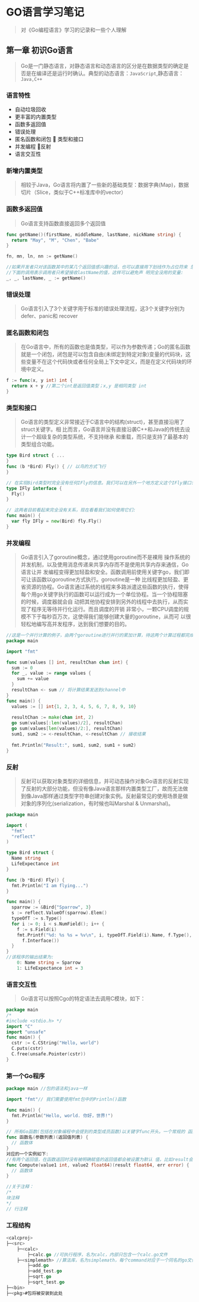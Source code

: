 # GO语言学习笔记

> 对《Go编程语言》学习的记录和一些个人理解

## 第一章 初识Go语言

> Go是一门静态语言，对静态语言和动态语言的区分是在数据类型的确定是否是在编译还是运行时确认。典型的动态语言：`JavaScript`,静态语言：`Java,C++`

### 语言特性
- 自动垃圾回收
- 更丰富的内置类型
- 函数多返回值
- 错误处理
- 匿名函数和闭包  类型和接口
- 并发编程 反射
- 语言交互性

### 新增内置类型
> 相较于Java，Go语言将内置了一些新的基础类型：数据字典(Map)，数据切片（Slice，类似于C++标准库中的vector）

### 函数多返回值
> Go语言支持函数直接返回多个返回值
```go
func getName()(firstName, middleName, lastName, nickName string) { 
  return "May", "M", "Chen", "Babe"
}

fn, mn, ln, nn := getName()

//如果开发者只对该函数其中的某几个返回值感兴趣的话，也可以直接用下划线作为占位符来 忽略其他不关心的返回值。
//下面的调用表示调用者只希望接收lastName的值，这样可以避免声 明完全没用的变量:
_, _, lastName, _ := getName()

```
### 错误处理
> Go语言引入了3个关键字用于标准的错误处理流程，这3个关键字分别为defer、panic和 recover

### 匿名函数和闭包
> 在Go语言中，所有的函数也是值类型，可以作为参数传递；Go的匿名函数就是一个闭包，闭包是可以包含自由(未绑定到特定对象)变量的代码块，这些变量不在这个代码快或者任何全局上下文中定义，而是在定义代码块的环境中定义。
```go
f := func(x, y int) int { 
  return x + y //第二个int是返回值类型；x,y 是相同类型 int
}
```
### 类型和接口
> Go语言的类型定义非常接近于C语言中的结构(struct)，甚至直接沿用了struct关键字。相 比而言，Go语言并没有直接沿袭C++和Java的传统去设计一个超级复杂的类型系统，不支持继承 和重载，而只是支持了最基本的类型组合功能。
```go
type Bird struct { ...
}
func (b *Bird) Fly() { // 以鸟的方式飞行
}

// 在实现Bird类型时完全没有任何IFly的信息。我们可以在另外一个地方定义这个IFly接口:
type IFly interface { 
  Fly()
}

// 这两者目前看起来完全没有关系，现在看看我们如何使用它们:
func main() {
  var fly IFly = new(Bird) fly.Fly()
}
```
### 并发编程
> Go语言引入了goroutine概念，通过使用goroutine而不是裸用 操作系统的并发机制，以及使用消息传递来共享内存而不是使用共享内存来通信，Go语言让并 发编程变得更加轻盈和安全。函数调用前使用关键字go，我们即可让该函数以goroutine方式执行。goroutine是一种 比线程更加轻盈、更省资源的协程。Go语言通过系统的线程来多路派遣这些函数的执行，使得 每个用go关键字执行的函数可以运行成为一个单位协程。当一个协程阻塞的时候，调度器就会自 动把其他协程安排到另外的线程中去执行，从而实现了程序无等待并行化运行。而且调度的开销 非常小，一颗CPU调度的规模不下于每秒百万次，这使得我们能够创建大量的goroutine，从而可 以很轻松地编写高并发程序，达到我们想要的目的。
```go
//这是一个并行计算的例子，由两个goroutine进行并行的累加计算，待这两个计算过程都完成后打印计算结果，来演示goroutine和channel的使用方式：
package main

import "fmt"

func sum(values [] int, resultChan chan int) { 
  sum := 0
  for _, value := range values { 
    sum += value
  }
  resultChan <- sum // 将计算结果发送到channel中
}
func main() {
  values := [] int{1, 2, 3, 4, 5, 6, 7, 8, 9, 10}
  
  resultChan := make(chan int, 2)
  go sum(values[:len(values)/2], resultChan)
  go sum(values[len(values)/2:], resultChan)
  sum1, sum2 := <-resultChan, <-resultChan // 接收结果
  
  fmt.Println("Result:", sum1, sum2, sum1 + sum2)
}
```
### 反射
> 反射可以获取对象类型的详细信息，并可动态操作对象Go语言的反射实现了反射的大部分功能，但没有像Java语言那样内置类型工厂，故而无法做 到像Java那样通过类型字符串创建对象实例。反射最常见的使用场景是做对象的序列化(serialization，有时候也叫Marshal & Unmarshal)。
```go
package main

import (
  "fmt"
  "reflect"
)

type Bird struct {
  Name string
  LifeExpectance int 
}

func (b *Bird) Fly() { 
  fmt.Println("I am flying...")
}

func main() {
  sparrow := &Bird{"Sparrow", 3}
  s := reflect.ValueOf(sparrow).Elem() 
  typeOfT := s.Type()
  for i := 0; i < s.NumField(); i++ {
    f := s.Field(i)
    fmt.Printf("%d: %s %s = %v\n", i, typeOfT.Field(i).Name, f.Type(),
      f.Interface())
  } 
}
//该程序的输出结果为:
    0: Name string = Sparrow
    1: LifeExpectance int = 3
```
### 语言交互性
> Go语言可以按照Cgo的特定语法去调用C模块，如下：
```go
package main
/*
#include <stdio.h> */
import "C"
import "unsafe"
func main() {
  cstr := C.CString("Hello, world") 
  C.puts(cstr) 
  C.free(unsafe.Pointer(cstr))
}
```
### 第一个Go程序
```go
package main //包的语法和java一样

import "fmt"// 我们需要使用fmt包中的Println()函数

func main() {
  fmt.Println("Hello, world. 你好，世界!")
}

// 所有Go函数(包括在对象编程中会提到的类型成员函数)以关键字func开头。一个常规的 函数定义包含以下部分:
func 函数名(参数列表)(返回值列表) { 
  // 函数体
}
对应的一个实例如下:
//有两个返回值，在函数返回时没有被明确赋值的返回值都会被设置为默认 值，比如result会被设为0.0，err会被设为nil
func Compute(value1 int, value2 float64)(result float64, err error) { 
  // 函数体
}

//关于注释：
/*
块注释
*/
// 行注释
```

### 工程结构
```go
<calcproj> 
├─<src>
    ├─<calc> 
        ├─calc.go //可执行程序，名为calc，内部只包含一个calc.go文件
    ├─<simplemath> //算法库，名为simplemath，每个command对应于一个同名的go文件，比如add.go
        ├─add.go
        ├─add_test.go 
        ├─sqrt.go 
        ├─sqrt_test.go
├─<bin> 
├─<pkg>#包将被安装到此处
```




